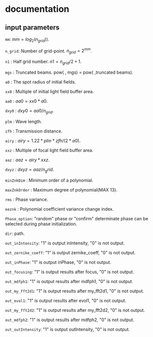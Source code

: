# documentation
## input parameters
`mm`:   $mm = log_{2}(n_{grid}))$.

`n_grid`: Number of grid-point. $n_{grid}= 2^{mm}$.

`n1` : Half grid number. ${n1} = {n_{grid}} / 2 + 1$.

`mgs` :  Truncated beams. pow( , mgs) = pow( ,truncated beams). 

`a0` : The spot radius of initial fields.

`xx0` : Multiple of initial light field buffer area. 

`aa0` : $aa0 = xx0 * a0$.

`dxy0` : $dxy0 = aa0 / n_{grid}$.

`plm` : Wave length.

`zfh` : Transmission distance.

`airy` : $airy = 1.22 * plm * zfh / (2 * a0)$.

`xxz` : Multiple of focal light field buffer area.

`aaz` : $aaz = airy * xxz$.
        

`dxyz` : $dxyz = aaz / n_grid$.

`minZnkDim` : Minimum order of a polynomial.

`maxZnkOrder` : Maximum degree of polynomial(MAX 13).

`rms` : Phase variance.

`eeznk` : Polynomial coefficient variance change index. 

`Phase_option`: "random" phase or "confirm" determinate phase can be selected during phase initialization. 

`dir`: path.

`out_inIntensity`: "1" is output inIntensity, "0" is not output.

`out_zernike_coeff`: "1" is output zernike_coeff, "0" is not output.

`out_inPhase`: "1" is output inPhase, "0" is not output.

`out_focusing`: "1" is output results after focus, "0" is not output.

`out_mdfph1`: "1" is output results after mdfph1, "0" is not output.

`out_my_fft2d1`: "1" is output results after my_fft2d1, "0" is not output.

`out_evol1`: "1" is output results after evol1, "0" is not output.

`out_my_fft2d2`: "1" is output results after my_fft2d2, "0" is not output.

`out_mdfph2`: "1" is output results after mdfph2, "0" is not output.

`out_outIntensity`: "1" is output outIntensity, "0" is not output.






    



